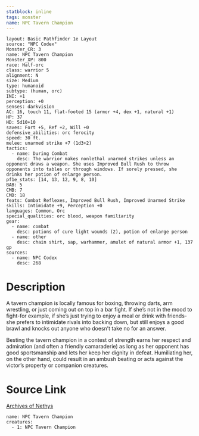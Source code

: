 ```yaml
---
statblock: inline
tags: monster
name: NPC Tavern Champion
---
```

```statblock
layout: Basic Pathfinder 1e Layout
source: "NPC Codex"
Monster_CR: 3
name: NPC Tavern Champion
Monster_XP: 800
race: Half-orc
class: warrior 5
alignment: N
size: Medium
type: humanoid
subtype: (human, orc)
INI: +1
perception: +0
senses: darkvision
AC: 16, touch 11, flat-footed 15 (armor +4, dex +1, natural +1)
HP: 37
HD: 5d10+10
saves: Fort +5, Ref +2, Will +0
defensive_abilities: orc ferocity
speed: 30 ft.
melee: unarmed strike +7 (1d3+2)
tactics:
  - name: During Combat
    desc: The warrior makes nonlethal unarmed strikes unless an opponent draws a weapon. She uses Improved Bull Rush to throw opponents into tables or through windows. If sorely pressed, she drinks her potion of enlarge person.
pf1e_stats: [14, 13, 12, 9, 8, 10]
BAB: 5
CMB: 7
CMD: 18
feats: Combat Reflexes, Improved Bull Rush, Improved Unarmed Strike
skills: Intimidate +9, Perception +0
languages: Common, Orc
special_qualities: orc blood, weapon familiarity
gear:
  - name: combat
    desc: potions of cure light wounds (2), potion of enlarge person
  - name: other
    desc: chain shirt, sap, warhammer, amulet of natural armor +1, 137 gp
sources:
  - name: NPC Codex
    desc: 268
```
# Description
A tavern champion is locally famous for boxing, throwing darts, arm wrestling, or just coming out on top in a bar fight. If she’s not in the mood to fight-for example, if she’s just trying to enjoy a meal or drink with friends-she prefers to intimidate rivals into backing down, but still enjoys a good brawl and knocks out anyone who doesn’t take no for an answer.

Besting the tavern champion in a contest of strength earns her respect and admiration (and often a friendly camaraderie) as long as her opponent has good sportsmanship and lets her keep her dignity in defeat. Humiliating her, on the other hand, could result in an ambush beating or acts against the victor’s property or companion creatures.
# Source Link
[Archives of Nethys](https://aonprd.com/NPCDisplay.aspx?ItemName=Tavern%20Champion)
```encounter-table
name: NPC Tavern Champion
creatures:
  - 1: NPC Tavern Champion
```
